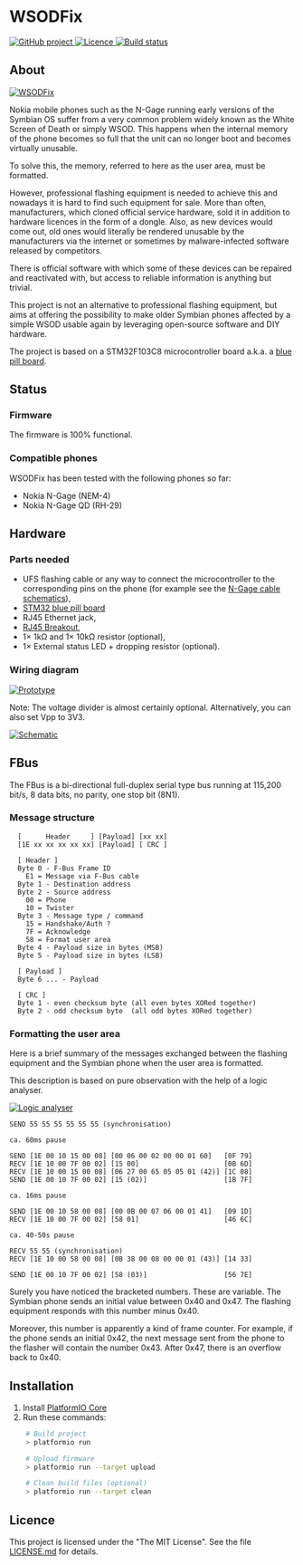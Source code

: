 # WSODFix

<p>
<a href="https://github.com/mupfelofen-de/WSODFix">
    <img src="https://img.shields.io/badge/project-GitHub-blue?style=flat?svg=true" alt="GitHub project" />
</a>
<a href="https://github.com/mupfelofen-de/WSODFix/blob/master/LICENSE.md">
    <img src="https://img.shields.io/badge/licence-MIT-blue?style=flat?svg=true" alt="Licence" />
</a>
<a href="https://www.travis-ci.com/mupfelofen-de/WSODFix">
    <img src="https://www.travis-ci.com/mupfelofen-de/WSODFix.svg?branch=master" alt="Build status" />
</a>
</p>

## About

[![WSODFix](.media/wsodfix-tn.png)](.media/wsodfix.jpg?raw=true "WSODFix")

Nokia mobile phones such as the N-Gage running early versions of the
Symbian OS suffer from a very common problem widely known as the White
Screen of Death or simply WSOD.  This happens when the internal memory
of the phone becomes so full that the unit can no longer boot and
becomes virtually unusable.

To solve this, the memory, referred to here as the user area, must be
formatted.

However, professional flashing equipment is needed to achieve this and
nowadays it is hard to find such equipment for sale.  More than often,
manufacturers, which cloned official service hardware, sold it in
addition to hardware licences in the form of a dongle.  Also, as new
devices would come out, old ones would literally be rendered unusable by
the manufacturers via the internet or sometimes by malware-infected
software released by competitors.

There is official software with which some of these devices can be
repaired and reactivated with, but access to reliable information is
anything but trivial.

This project is not an alternative to professional flashing equipment,
but aims at offering the possibility to make older Symbian phones
affected by a simple WSOD usable again by leveraging open-source
software and DIY hardware.

The project is based on a STM32F103C8 microcontroller board a.k.a. a
[blue pill board](http://reblag.dk/stm32/).

## Status

### Firmware

The firmware is 100% functional.

### Compatible phones

WSODFix has been tested with the following phones so far:

- Nokia N-Gage (NEM-4)
- Nokia N-Gage QD (RH-29)

## Hardware

### Parts needed

- UFS flashing cable or any way to connect the microcontroller to the
  corresponding pins on the phone (for example see the [N-Gage cable
  schematics](docs/Nokia_N-Gage_cable.pdf)),
- [STM32 blue pill board](http://reblag.dk/stm32/)
- RJ45 Ethernet jack,
- [RJ45 Breakout](https://www.sparkfun.com/products/716),
- 1× 1kΩ and 1× 10kΩ resistor (optional),
- 1× External status LED + dropping resistor (optional).

### Wiring diagram

[![Prototype](.media/prototype-tn.png)](.media/prototype.jpg?raw=true "Prototype")

Note: The voltage divider is almost certainly optional.  Alternatively,
you can also set Vpp to 3V3.

[![Schematic](.media/schematic.svg)](.media/schematic.svg?raw=true "Schematic")

## FBus

The FBus is a bi-directional full-duplex serial type bus running at
115,200 bit/s, 8 data bits, no parity, one stop bit (8N1).

### Message structure

```text
  [      Header     ] [Payload] [xx xx]
  [1E xx xx xx xx xx] [Payload] [ CRC ]

  [ Header ]
  Byte 0 - F-Bus Frame ID
    E1 = Message via F-Bus cable
  Byte 1 - Destination address
  Byte 2 - Source address
    00 = Phone
    10 = Twister
  Byte 3 - Message type / command
    15 = Handshake/Auth ?
    7F = Acknowledge
    58 = Format user area
  Byte 4 - Payload size in bytes (MSB)
  Byte 5 - Payload size in bytes (LSB)

  [ Payload ]
  Byte 6 ... - Payload

  [ CRC ]
  Byte 1 - even checksum byte (all even bytes XORed together)
  Byte 2 - odd checksum byte  (all odd bytes XORed together)
```

### Formatting the user area

Here is a brief summary of the messages exchanged between the flashing
equipment and the Symbian phone when the user area is formatted.

This description is based on pure observation with the help of a logic
analyser.

[![Logic analyser](.media/logic-analyser-tn.png)](.media/logic-analyser.jpg?raw=true "Logic analyser")

```text
SEND 55 55 55 55 55 55 (synchronisation)

ca. 60ms pause

SEND [1E 00 10 15 00 08] [00 06 00 02 00 00 01 60]   [0F 79]
RECV [1E 10 00 7F 00 02] [15 00]                     [0B 6D]
RECV [1E 10 00 15 00 08] [06 27 00 65 05 05 01 (42)] [1C 08]
SEND [1E 00 10 7F 00 02] [15 (02)]                   [1B 7F]

ca. 16ms pause

SEND [1E 00 10 58 00 08] [00 0B 00 07 06 00 01 41]   [09 1D]
RECV [1E 10 00 7F 00 02] [58 01]                     [46 6C]

ca. 40-50s pause

RECV 55 55 (synchronisation)
RECV [1E 10 00 58 00 08] [0B 38 00 08 00 00 01 (43)] [14 33]

SEND [1E 00 10 7F 00 02] [58 (03)]                   [56 7E]
```

Surely you have noticed the bracketed numbers.  These are variable.  The
Symbian phone sends an initial value between 0x40 and 0x47.  The flashing
equipment responds with this number minus 0x40.

Moreover, this number is apparently a kind of frame counter.  For
example, if the phone sends an initial 0x42, the next message sent from
the phone to the flasher will contain the number 0x43.  After 0x47,
there is an overflow back to 0x40.

## Installation

1. Install [PlatformIO Core](http://docs.platformio.org/page/core.html)
2. Run these commands:

```bash
    # Build project
    > platformio run

    # Upload firmware
    > platformio run --target upload

    # Clean build files (optional)
    > platformio run --target clean
```

## Licence

This project is licensed under the "The MIT License".  See the file
[LICENSE.md](LICENSE.md) for details.
